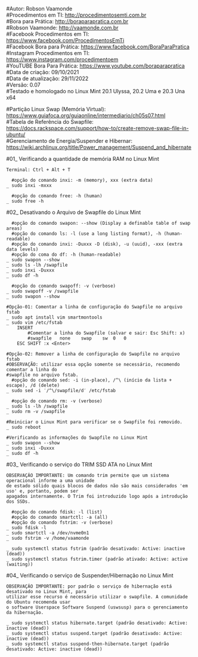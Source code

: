 #Autor: Robson Vaamonde<br>
#Procedimentos em TI: http://procedimentosemti.com.br<br>
#Bora para Prática: http://boraparapratica.com.br<br>
#Robson Vaamonde: http://vaamonde.com.br<br>
#Facebook Procedimentos em TI: https://www.facebook.com/ProcedimentosEmTi<br>
#Facebook Bora para Prática: https://www.facebook.com/BoraParaPratica<br>
#Instagram Procedimentos em TI: https://www.instagram.com/procedimentoem<br>
#YouTUBE Bora Para Prática: https://www.youtube.com/boraparapratica<br>
#Data de criação: 09/10/2021<br>
#Data de atualização: 29/11/2022<br>
#Versão: 0.07<br>
#Testado e homologado no Linux Mint 20.1 Ulyssa, 20.2 Uma e 20.3 Una x64

#Partição Linux Swap (Memória Virtual): https://www.guiafoca.org/guiaonline/intermediario/ch05s07.html<br>
#Tabela de Referência do Swapfile: https://docs.rackspace.com/support/how-to/create-remove-swap-file-in-ubuntu/<br>
#Gerenciamento de Energia/Suspender e Hibernar: https://wiki.archlinux.org/title/Power_management/Suspend_and_hibernate

#01_ Verificando a quantidade de memória RAM no Linux Mint

	Terminal: Ctrl + Alt + T

	  #opção do comando inxi: -m (memory), xxx (extra data)
	_ sudo inxi -mxxx
	
	  #opção do comando free: -h (human)
	_ sudo free -h

#02_ Desativando o Arquivo de Swapfile do Linux Mint

	  #opção do comando swapon: --show (Display a definable table of swap areas)
	  #opção do comando ls: -l (use a long listing format), -h (human-readable)
	  #opção do comando inxi: -Duxxx -D (disk), -u (uuid), -xxx (extra data levels)
	  #opção do coma do df: -h (human-readable)
	_ sudo swapon --show
	_ sudo ls -lh /swapfile
	_ sudo inxi -Duxxx
	_ sudo df -h

	  #opção do comando swapoff: -v (verbose)
	_ sudo swapoff -v /swapfile
	_ sudo swapon --show

	#Opção-01: Comentar a linha de configuração do Swapfile no arquivo fstab
	_ sudo apt install vim smartmontools
	_ sudo vim /etc/fstab
		INSERT
			#Comentar a linha do Swapfile (salvar e sair: Esc Shift: x)
			#swapfile	none	swap	sw	0	0
		ESC SHIFT :x <Enter>
	
	#Opção-02: Remover a linha de configuração do Swapfile no arquivo fstab
	#OBSERVAÇÃO: utilizar essa opção somente se necessário, recomendo comentar a linha do 
	#swapfile no arquivo fstab.
	  #opção do comando sed: -i (in-place), /^\ (início da lista + escape), /d (delete)
	_ sudo sed -i ′/^\/swapfile/d′ /etc/fstab

	  #opção do comando rm: -v (verbose)
	_ sudo ls -lh /swapfile
	_ sudo rm -v /swapfile 

	#Reiniciar o Linux Mint para verificar se o Swapfile foi removido.
	_ sudo reboot

	#Verificando as informações do Swapfile no Linux Mint
	_ sudo swapon --show
	_ sudo inxi -Duxxx
	_ sudo df -h

#03_ Verificando o serviço do TRIM SSD ATA no Linux Mint

	OBSERVAÇÃO IMPORTANTE: Um comando trim permite que um sistema operacional informe a uma	unidade 
	de estado sólido quais blocos de dados não são mais considerados 'em uso' e, portanto, podem ser 
	apagados internamente. O Trim foi introduzido logo após a introdução dos SSDs.

	  #opção do comando fdisk: -l (list)
	  #opção do comando smartctl: -a (all)
	  #opção do comando fstrim: -v (verbose)
	_ sudo fdisk -l
	_ sudo smartctl -a /dev/nvme0n1
	_ sudo fstrim -v /home/vaamonde

	_ sudo systemctl status fstrim (padrão desativado: Active: inactive (dead))
	_ sudo systemctl status fstrim.timer (padrão ativado: Active: active (waiting))

#04_ Verificando o serviço de Suspender/Hibernação no Linux Mint	

	OBSERVAÇÃO IMPORTANTE: por padrão o serviço de hibernação está desativado no Linux Mint, para 
	utilizar esse recurso é necessário utilizar o swapfile. A comunidade do Ubuntu recomenda usar
	o software Userspace Software Suspend (uswsusp) para o gerenciamento da hibernação.

	_ sudo systemctl status hibernate.target (padrão desativado: Active: inactive (dead))
	_ sudo systemctl status suspend.target (padrão desativado: Active: inactive (dead))
	_ sudo systemctl status suspend-then-hibernate.target (padrão desativado: Active: inactive (dead))